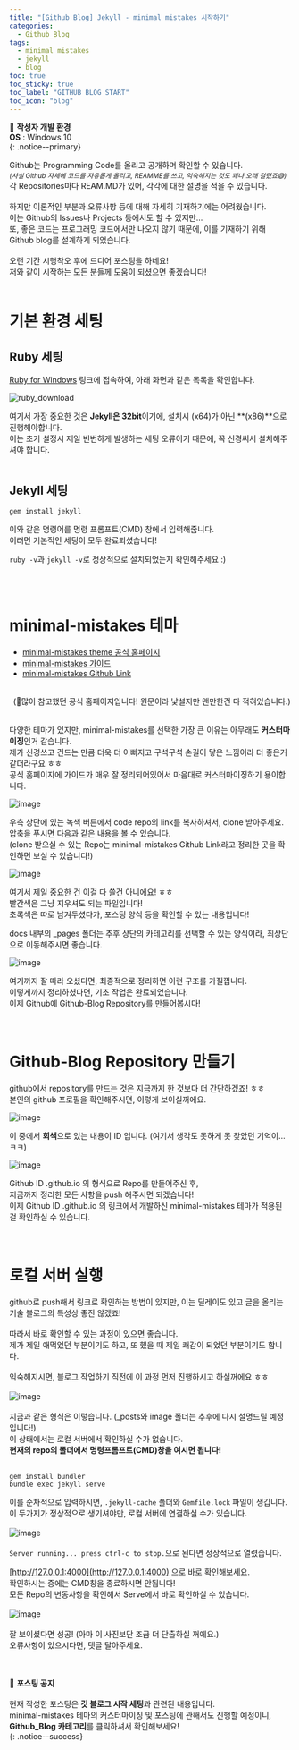 ```yaml
---
title: "[Github Blog] Jekyll - minimal mistakes 시작하기"
categories:
  - Github_Blog
tags:
  - minimal mistakes
  - jekyll
  - blog
toc: true
toc_sticky: true
toc_label: "GITHUB BLOG START"
toc_icon: "blog"
---
```


📌 **작성자 개발 환경** <br>
**OS** : Windows 10<br>
{: .notice--primary}


Github는 Programming Code를 올리고 공개하며 확인할 수 있습니다.<br>
<sup><i>(사실 Github 자체에 코드를 자유롭게 올리고, REAMME를 쓰고, 익숙해지는 것도 꽤나 오래 걸렸죠😅)</i></sup><br>
각 Repositories마다 REAM.MD가 있어, 각각에 대한 설명을 적을 수 있습니다.<br>
<br>
하지만 이론적인 부분과 오류사항 등에 대해 자세히 기재하기에는 어려웠습니다.<br>
이는 Github의 Issues나 Projects 등에서도 할 수 있지만...<br>
또, 좋은 코드는 프로그래밍 코드에서만 나오지 않기 때문에, 이를 기재하기 위해 Github blog를 설계하게 되었습니다.
<br>
<br>
오랜 기간 시행착오 후에 드디어 포스팅을 하네요!<br>
저와 같이 시작하는 모든 분들께 도움이 되셨으면 좋겠습니다!
<br>
<br>

# 기본 환경 세팅

## Ruby 세팅

[Ruby for Windows](https://rubyinstaller.org/downloads/) 링크에 접속하여, 아래 화면과 같은 목록을 확인합니다.

![ruby_download](https://user-images.githubusercontent.com/45550607/102007643-2fa56f00-3d6e-11eb-969c-74a5e722b2c8.png)

여기서 가장 중요한 것은 **Jekyll은 32bit**이기에, 설치시 (x64)가 아닌 **(x86)**으로 진행해야합니다.<br>
이는 초기 설정시 제일 빈번하게 발생하는 세팅 오류이기 때문에, 꼭 신경써서 설치해주셔야 합니다.
<br>
<br>

## Jekyll 세팅

```
gem install jekyll
```
이와 같은 명령어를 명령 프롬프트(CMD) 창에서 입력해줍니다.<br>
이러면 기본적인 세팅이 모두 완료되셨습니다!<br>

`ruby -v`과 `jekyll -v`로 정상적으로 설치되었는지 확인해주세요 :)

<br>
<br>

# minimal-mistakes 테마

- [minimal-mistakes theme 공식 홈페이지](https://mmistakes.github.io/minimal-mistakes/)
- [minimal-mistakes 가이드](https://mmistakes.github.io/minimal-mistakes/docs/quick-start-guide/)
- [minimal-mistakes Github Link](https://github.com/mmistakes/minimal-mistakes)
<br>

<div align=right>(🔺많이 참고했던 공식 홈페이지입니다! 원문이라 낯설지만 왠만한건 다 적혀있습니다.)</div>
<br>

다양한 테마가 있지만, minimal-mistakes를 선택한 가장 큰 이유는 아무래도 **커스터마이징**인거 같습니다.<br>
제가 신경쓰고 건드는 만큼 더욱 더 이뻐지고 구석구석 손길이 닿은 느낌이라 더 좋은거 같더라구요 ㅎㅎ<br>
공식 홈페이지에 가이드가 매우 잘 정리되어있어서 마음대로 커스터마이징하기 용이합니다.<br>

![image](https://user-images.githubusercontent.com/45550607/101988362-76e31f80-3cdc-11eb-9dee-8addd2f02882.png)

우측 상단에 있는 녹색 버튼에서 code repo의 link를 복사하셔서, clone 받아주세요.<br>
압축을 푸시면 다음과 같은 내용을 볼 수 있습니다.<br>
(clone 받으실 수 있는 Repo는 minimal-mistakes Github Link라고 정리한 곳을 확인하면 보실 수 있습니다!)

![image](https://user-images.githubusercontent.com/45550607/102005471-5a86c780-3d5c-11eb-8ad4-bc5fd466ed57.png)

여기서 제일 중요한 건 이걸 다 쓸건 아니에요! ㅎㅎ<br>
<span color=red>빨간색</span>은 그냥 지우셔도 되는 파일입니다!<br>
<span color=green>초록색</span>은 따로 남겨두셨다가, 포스팅 양식 등을 확인할 수 있는 내용입니다!

docs 내부의 _pages 폴더는 추후 상단의 카테고리를 선택할 수 있는 양식이라, 최상단으로 이동해주시면 좋습니다.

![image](https://user-images.githubusercontent.com/45550607/102005746-c407d580-3d5e-11eb-913a-bb2e36c54f4b.png)

여기까지 잘 따라 오셨다면, 최종적으로 정리하면 이런 구조를 가질껍니다.<br>
이렇게까지 정리하셨다면, 기초 작업은 완료되었습니다.<br>
이제 Github에 Github-Blog Repository를 만들어봅시다!<br>
<br>
<br>

# Github-Blog Repository 만들기

github에서 repository를 만드는 것은 지금까지 한 것보다 더 간단하겠죠! ㅎㅎ<br>
본인의 github 프로필을 확인해주시면, 이렇게 보이실꺼에요.

![image](https://user-images.githubusercontent.com/45550607/102006086-a12af080-3d61-11eb-9ce7-0471a7af0062.png)

이 중에서 **회색**으로 있는 내용이 ID 입니다. (여기서 생각도 못하게 못 찾았던 기억이...ㅋㅋ)

![image](https://user-images.githubusercontent.com/45550607/102006140-1b5b7500-3d62-11eb-8e07-6b51fd1341fb.png)

Github ID .github.io 의 형식으로 Repo를 만들어주신 후,<br>
지금까지 정리한 모든 사항을 push 해주시면 되겠습니다!<br>
이제 Github ID .github.io 의 링크에서 개발하신 minimal-mistakes 테마가 적용된 걸 확인하실 수 있습니다.<br>
<br>
<br>

# 로컬 서버 실행

github로 push해서 링크로 확인하는 방법이 있지만, 이는 딜레이도 있고 글을 올리는 기술 블로그의 특성상 좋진 않겠죠!<br>
<br>
따라서 바로 확인할 수 있는 과정이 있으면 좋습니다.<br>
제가 제일 애먹었던 부분이기도 하고, 또 했을 때 제일 쾌감이 되었던 부분이기도 합니다.<br>
<br>
익숙해지시면, 블로그 작업하기 직전에 이 과정 먼저 진행하시고 하실꺼에요 ㅎㅎ<br>
<br>
![image](https://user-images.githubusercontent.com/45550607/102006653-eb15d580-3d65-11eb-9030-e520e1eba53c.png)<br>
<br>
지금과 같은 형식은 이렇습니다. (_posts와 image 폴더는 추후에 다시 설명드릴 예정입니다!)<br>
이 상태에서는 로컬 서버에서 확인하실 수가 없습니다.<br>
<b>현재의 repo의 폴더에서 명령프롬프트(CMD)창을 여시면 됩니다!</b><br><br>
```
gem install bundler
bundle exec jekyll serve
```
이를 순차적으로 입력하시면, `.jekyll-cache` 폴더와 `Gemfile.lock` 파일이 생깁니다.<br>
이 두가지가 정상적으로 생기셔야만, 로컬 서버에 연결하실 수가 있습니다.<br>
<br>
![image](https://user-images.githubusercontent.com/45550607/102006801-46949300-3d67-11eb-946a-ea4297b05723.png)
<br>
<br>
`Server running... press ctrl-c to stop.`으로 된다면 정상적으로 열렸습니다.<br>

[http://127.0.0.1:4000](http://127.0.0.1:4000) 으로 바로 확인해보세요.<br>
확인하시는 중에는 CMD창을 종료하시면 안됩니다!<br>
모든 Repo의 변동사항을 확인해서 Serve에서 바로 확인하실 수 있습니다.<br>
<br>
![image](https://user-images.githubusercontent.com/45550607/102006913-f407a680-3d67-11eb-9306-53bb0b1ba290.png)<br>
<br>
잘 보이셨다면 성공! (아마 이 사진보단 조금 더 단출하실 꺼에요.)<br>
오류사항이 있으시다면, 댓글 달아주세요.<br>
<br>
<br>

🔔 **포스팅 공지** <br><br>
현재 작성한 포스팅은 **깃 블로그 시작 세팅**과 관련된 내용입니다.<br>
minimal-mistakes 테마의 커스터마이징 및 포스팅에 관해서도 진행할 예정이니, 
**Github_Blog 카테고리**를 클릭하셔서 확인해보세요!<br>
{: .notice--success}